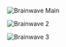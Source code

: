 ![Brainwave Main](https://github.com/user-attachments/assets/c193b9af-11d8-4199-9b90-4b02b8f3e89e)

![Brainwave 2](https://github.com/user-attachments/assets/e459c557-2627-4dd6-9a27-75a28e073a9e)

![Brainwave 3](https://github.com/user-attachments/assets/2d49d8e8-1818-414c-9cd1-491dd4c66ab0)
